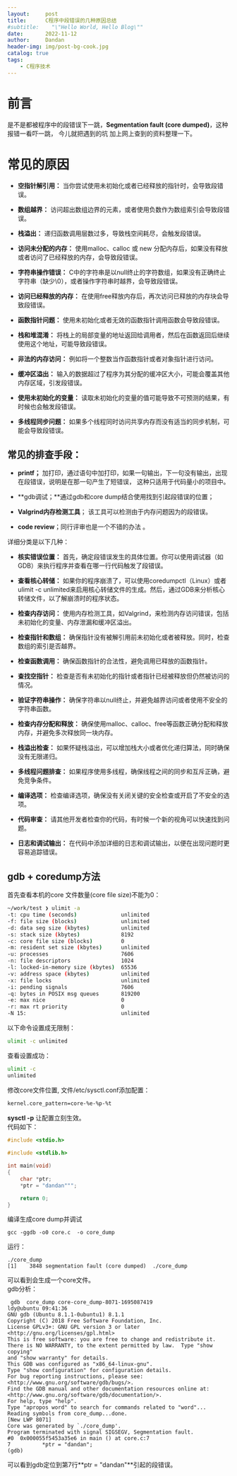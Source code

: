 ```yaml
---
layout:     post
title:      C程序中段错误的几种原因总结
#subtitle:    "\"Hello World, Hello Blog\""
date:       2022-11-12
author:     Dandan
header-img: img/post-bg-cook.jpg
catalog: true
tags:
    - C程序技术
---
```

# 前言
是不是都被程序中的段错误下一跳，**Segmentation fault (core dumped)**，这种报错一看吓一跳， 今儿就把遇到的坑 加上网上查到的资料整理一下。
# 常见的原因
- **空指针解引用：** 当你尝试使用未初始化或者已经释放的指针时，会导致段错误。
  
- **数组越界：** 访问超出数组边界的元素，或者使用负数作为数组索引会导致段错误。
  
- **栈溢出：** 递归函数调用层数过多，导致栈空间耗尽，会触发段错误。
  
- **访问未分配的内存：** 使用malloc、calloc 或 new 分配内存后，如果没有释放或者访问了已经释放的内存，会导致段错误。
  
- **字符串操作错误：** C中的字符串是以null终止的字符数组，如果没有正确终止字符串（缺少\0），或者操作字符串时越界，会导致段错误。
  
- **访问已经释放的内存：** 在使用free释放内存后，再次访问已释放的内存块会导致段错误。
  
- **函数指针问题：** 使用未初始化或者无效的函数指针调用函数会导致段错误。
  
- **栈和堆混淆：** 将栈上的局部变量的地址返回给调用者，然后在函数返回后继续使用这个地址，可能导致段错误。
  
- **非法的内存访问：** 例如将一个整数当作函数指针或者对象指针进行访问。
  
- **缓冲区溢出：** 输入的数据超过了程序为其分配的缓冲区大小，可能会覆盖其他内存区域，引发段错误。
  
- **使用未初始化的变量：** 读取未初始化的变量的值可能导致不可预测的结果，有时候也会触发段错误。
  
- **多线程同步问题：** 如果多个线程同时访问共享内存而没有适当的同步机制，可能会导致段错误。
  
## 常见的排查手段：
- **printf；** 加打印，通过语句中加打印，如果一句输出，下一句没有输出，出现在段错误，说明是在那一句产生了短错误， 这种只适用于代码量小的项目中。
  
- **gdb调试；**通过gdb和core dump结合使用找到引起段错误的位置；
  
- **Valgrind内存检测工具**； 该工具可以检测由于内存问题因为的段错误。
  
- **code review**；同行评审也是一个不错的办法 。

详细分类是以下几种：
- **核实错误位置：** 首先，确定段错误发生的具体位置。你可以使用调试器（如GDB）来执行程序并查看在哪一行代码触发了段错误。

- **查看核心转储：** 如果你的程序崩溃了，可以使用coredumpctl（Linux）或者ulimit -c unlimited来启用核心转储文件的生成。然后，通过GDB来分析核心转储文件，以了解崩溃时的程序状态。

- **检查内存访问：** 使用内存检测工具，如Valgrind，来检测内存访问错误，包括未初始化的变量、内存泄漏和缓冲区溢出。

- **检查指针和数组：** 确保指针没有被解引用前未初始化或者被释放。同时，检查数组的索引是否越界。

- **检查函数调用：** 确保函数指针的合法性，避免调用已释放的函数指针。

- **查找空指针：** 检查是否有未初始化的指针或者指针已经被释放但仍然被访问的情况。

- **验证字符串操作：** 确保字符串以null终止，并避免越界访问或者使用不安全的字符串函数。

- **检查内存分配和释放：** 确保使用malloc、calloc、free等函数正确分配和释放内存，并避免多次释放同一块内存。

- **栈溢出检查：** 如果怀疑栈溢出，可以增加栈大小或者优化递归算法，同时确保没有无限递归。

- **多线程问题排查：** 如果程序使用多线程，确保线程之间的同步和互斥正确，避免竞争条件。

- **编译选项：** 检查编译选项，确保没有关闭关键的安全检查或开启了不安全的选项。

- **代码审查：** 请其他开发者检查你的代码，有时候一个新的视角可以快速找到问题。

- **日志和调试输出：** 在代码中添加详细的日志和调试输出，以便在出现问题时更容易追踪错误。

## gdb + coredump方法
首先查看本机的core 文件数量(core file size)不能为0：
```bash
~/work/test ❯ ulimit -a                                                                                                                                                                                   
-t: cpu time (seconds)              unlimited
-f: file size (blocks)              unlimited
-d: data seg size (kbytes)          unlimited
-s: stack size (kbytes)             8192
-c: core file size (blocks)         0
-m: resident set size (kbytes)      unlimited
-u: processes                       7606
-n: file descriptors                1024
-l: locked-in-memory size (kbytes)  65536
-v: address space (kbytes)          unlimited
-x: file locks                      unlimited
-i: pending signals                 7606
-q: bytes in POSIX msg queues       819200
-e: max nice                        0
-r: max rt priority                 0
-N 15:                              unlimited
```
以下命令设置成无限制：
```bash
ulimit -c unlimited
```
查看设置成功：
```bash
ulimit -c                                                                                                                                                                                 
unlimited
```
修改core文件位置, 文件/etc/sysctl.conf添加配置：
```bash
kernel.core_pattern=core-%e-%p-%t
```
**sysctl -p** 让配置立刻生效。  
代码如下：
```c
#include <stdio.h>  
  
#include <stdlib.h>

int main(void)
{
    char *ptr;
    *ptr = "dandan""";

    return 0;
}
```
编译生成core dump并调试
```
gcc -ggdb -o0 core.c  -o core_dump
```
运行：
```
./core_dump                                                                                                                                                                                
[1]    3848 segmentation fault (core dumped)  ./core_dump
```
可以看到会生成一个core文件。  
gdb分析：
```
 gdb  core_dump core-core_dump-8071-1695087419                                                                                                                                               ldy@ubuntu 09:41:36
GNU gdb (Ubuntu 8.1.1-0ubuntu1) 8.1.1
Copyright (C) 2018 Free Software Foundation, Inc.
License GPLv3+: GNU GPL version 3 or later <http://gnu.org/licenses/gpl.html>
This is free software: you are free to change and redistribute it.
There is NO WARRANTY, to the extent permitted by law.  Type "show copying"
and "show warranty" for details.
This GDB was configured as "x86_64-linux-gnu".
Type "show configuration" for configuration details.
For bug reporting instructions, please see:
<http://www.gnu.org/software/gdb/bugs/>.
Find the GDB manual and other documentation resources online at:
<http://www.gnu.org/software/gdb/documentation/>.
For help, type "help".
Type "apropos word" to search for commands related to "word"...
Reading symbols from core_dump...done.
[New LWP 8071]
Core was generated by `./core_dump'.
Program terminated with signal SIGSEGV, Segmentation fault.
#0  0x000055f5453a35e6 in main () at core.c:7
7          *ptr = "dandan";
(gdb)

```
可以看到gdb定位到第7行**ptr = "dandan"**引起的段错误。